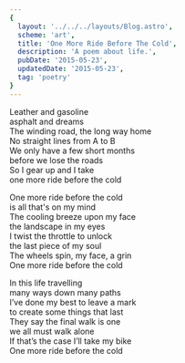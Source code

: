 ```yaml
---
{
  layout: '../../../layouts/Blog.astro',
  scheme: 'art',
  title: 'One More Ride Before The Cold',
  description: 'A poem about life.',
  pubDate: '2015-05-23',
  updatedDate: '2015-05-23',
  tag: 'poetry'
}
---
```

Leather and gasoline\
asphalt and dreams\
The winding road, the long way home\
No straight lines from A to B\
We only have a few short months\
before we lose the roads\
So I gear up and I take\
one more ride before the cold

One more ride before the cold\
is all that's on my mind\
The cooling breeze upon my face\
the landscape in my eyes\
I twist the throttle to unlock\
the last piece of my soul\
The wheels spin, my face, a grin\
One more ride before the cold

In this life travelling\
many ways down many paths\
I’ve done my best to leave a mark\
to create some things that last\
They say the final walk is one\
we all must walk alone\
If that’s the case I’ll take my bike\
One more ride before the cold
